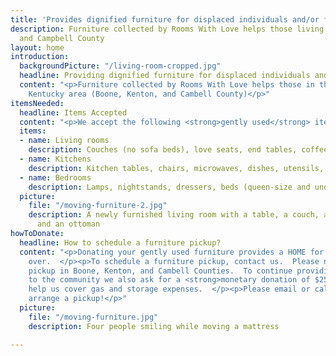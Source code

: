 ```yaml
---
title: 'Provides dignified furniture for displaced individuals and/or families '
description: Furniture collected by Rooms With Love helps those living in Boone, Kenton
  and Campbell County
layout: home
introduction:
  backgroundPicture: "/living-room-cropped.jpg"
  headline: Providing dignified furniture for displaced individuals and/or families
  content: "<p>Furniture collected by Rooms With Love helps those in the Northern
    Kentucky area (Boone, Kenton, and Cambell County)</p>"
itemsNeeded:
  headline: Items Accepted
  content: "<p>We accept the following <strong>gently used</strong> items.</p>"
  items:
  - name: Living rooms
    description: Couches (no sofa beds), love seats, end tables, coffee tables, lamps
  - name: Kitchens
    description: Kitchen tables, chairs, microwaves, dishes, utensils, coffee makers
  - name: Bedrooms
    description: Lamps, nightstands, dressers, beds (queen-size and under)
  picture:
    file: "/moving-furniture-2.jpg"
    description: A newly furnished living room with a table, a couch, a love seat,
      and an ottoman
howToDonate:
  headline: How to schedule a furniture pickup?
  content: "<p>Donating your gently used furniture provides a HOME for those starting
    over.  </p><p>To schedule a furniture pickup, contact us.  Please note: we only
    pickup in Boone, Kenton, and Cambell Counties.  To continue providing this ministry
    to the community we also ask for a <strong>monetary donation of $25</strong> to
    help us cover gas and storage expenses.  </p><p>Please email or call/text us to
    arrange a pickup!</p>"
  picture:
    file: "/moving-furniture.jpg"
    description: Four people smiling while moving a mattress

---
```

